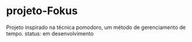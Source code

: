 # projeto-Fokus
Projeto inspirado na técnica pomodoro, um método de gerenciamento de tempo.
status: em desenvolvimento 
